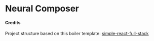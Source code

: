 # Neural Composer

#### Credits

Project structure based on this boiler template: [simple-react-full-stack](https://github.com/crsandeep/simple-react-full-stack)
